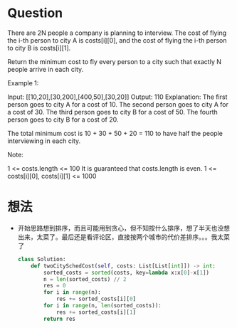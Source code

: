 # Question
There are 2N people a company is planning to interview. The cost of flying the i-th person to city A is costs[i][0], and the cost of flying the i-th person to city B is costs[i][1].

Return the minimum cost to fly every person to a city such that exactly N people arrive in each city.

 

Example 1:

Input: \[[10,20],[30,200],[400,50],[30,20]]
Output: 110
Explanation: 
The first person goes to city A for a cost of 10.
The second person goes to city A for a cost of 30.
The third person goes to city B for a cost of 50.
The fourth person goes to city B for a cost of 20.

The total minimum cost is 10 + 30 + 50 + 20 = 110 to have half the people interviewing in each city.
 

Note:

1 <= costs.length <= 100
It is guaranteed that costs.length is even.
1 <= costs[i][0], costs[i][1] <= 1000

# 想法
* 开始思路想到排序，而且可能用到贪心，但不知按什么排序，想了半天也没想出来，太菜了。最后还是看评论区，直接按两个城市的代价差排序。。。我太菜了

    ```python
    class Solution:
        def twoCitySchedCost(self, costs: List[List[int]]) -> int:
            sorted_costs = sorted(costs, key=lambda x:x[0]-x[1])
            n = len(sorted_costs) // 2
            res = 0
            for i in range(n):
                res += sorted_costs[i][0]
            for i in range(n, len(sorted_costs)):
                res += sorted_costs[i][1]
            return res
    ```